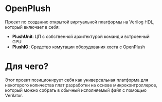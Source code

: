 # OpenPlush
Проект по созданию открытой виртуальной платформы на Verilog HDL, который включает в себя:
- **PlushUnit**: ЦП с собственной архитектурой команд и встроенный GPU
- **PlushIO**: Средство комутации оборудования хоста с OpenPlush
# Для чего?
Этот проект позиционирует себя как универсальная платформа для некоторого количества плат разработки на основе микроконтроллеров, который можно собрать в обычный исполняемый файл с помощью Verilator.
